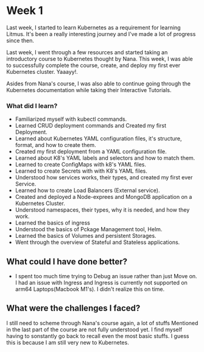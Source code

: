 # Week 1
Last week, I started to learn Kubernetes as a requirement for learning Litmus. It's been a really interesting journey and I've made a lot of progress since then.

Last week, I went through a few resources and started taking an introductory course to Kubernetes thought by Nana. This week, I was able to successfully complete the course, create, and deploy my first ever Kubernetes cluster. Yaaayy!. 

Asides from Nana's course, I was also able to continue going through the Kubernetes documentation while taking their Interactive Tutorials.


### What did I learn?
- Familiarized myself with kubectl commands.
- Learned CRUD deployment commands and Created my first Deployment.
- Learned about Kubernetes YAML configuration files, it's structure, format, and how to create them.
- Created my first deployment from a YAML configuration file.
- Learned about K8's YAML labels and selectors and how to match them.
- Learned to create ConfigMaps with k8's YAML files.
- Learned to create Secrets with with K8's YAML files. 
- Understood how services works, their types, and created my first ever Service.
- Learned how to create Load Balancers (External service).
- Created and deployed a Node-exprees and MongoDB application on a Kubernetes Cluster.
- Understood namespaces, their types, why it is needed, and how they work.
- Learned the basics of ingress
- Understood the basics of Pckage Management tool, Helm.
- Learned the basics of Volumes and persistent Storages.
- Went through the overview of Stateful and Stateless applications.

## What could I have done better?
- I spent too much time trying to Debug an issue rather than just Move on. I had an issue with Ingress and Ingress is currently not supported on arm64 Laptops(Macbook M1's). I didn't realize this on time.

## What were the challenges I faced?
I still need to scheme through Nana's course again, a lot of stuffs Mentioned in the last part of the course are not fully understood yet. I find myself having to sonstantly go back to recall even the most basic stuffs. I guess this is because I am still very new to Kubernetes.

